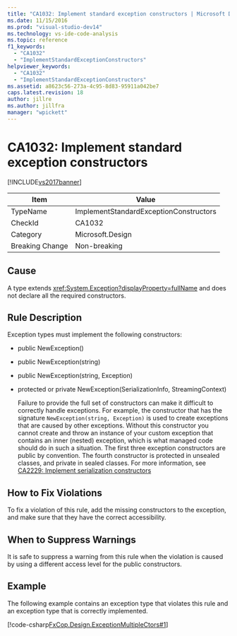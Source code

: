 ```yaml
---
title: "CA1032: Implement standard exception constructors | Microsoft Docs"
ms.date: 11/15/2016
ms.prod: "visual-studio-dev14"
ms.technology: vs-ide-code-analysis
ms.topic: reference
f1_keywords:
  - "CA1032"
  - "ImplementStandardExceptionConstructors"
helpviewer_keywords:
  - "CA1032"
  - "ImplementStandardExceptionConstructors"
ms.assetid: a8623c56-273a-4c95-8d83-95911a042be7
caps.latest.revision: 18
author: jillre
ms.author: jillfra
manager: "wpickett"
---
```

# CA1032: Implement standard exception constructors
[!INCLUDE[vs2017banner](../includes/vs2017banner.md)]

|Item|Value|
|-|-|
|TypeName|ImplementStandardExceptionConstructors|
|CheckId|CA1032|
|Category|Microsoft.Design|
|Breaking Change|Non-breaking|

## Cause
 A type extends <xref:System.Exception?displayProperty=fullName> and does not declare all the required constructors.

## Rule Description
 Exception types must implement the following constructors:

- public NewException()

- public NewException(string)

- public NewException(string, Exception)

- protected or private NewException(SerializationInfo, StreamingContext)

  Failure to provide the full set of constructors can make it difficult to correctly handle exceptions. For example, the constructor that has the signature `NewException(string, Exception)` is used to create exceptions that are caused by other exceptions. Without this constructor you cannot create and throw an instance of your custom exception that contains an inner (nested) exception, which is what managed code should do in such a situation. The first three exception constructors are public by convention. The fourth constructor is protected in unsealed classes, and private in sealed classes. For more information, see [CA2229: Implement serialization constructors](../code-quality/ca2229-implement-serialization-constructors.md)

## How to Fix Violations
 To fix a violation of this rule, add the missing constructors to the exception, and make sure that they have the correct accessibility.

## When to Suppress Warnings
 It is safe to suppress a warning from this rule when the violation is caused by using a different access level for the public constructors.

## Example
 The following example contains an exception type that violates this rule and an exception type that is correctly implemented.

 [!code-csharp[FxCop.Design.ExceptionMultipleCtors#1](../snippets/csharp/VS_Snippets_CodeAnalysis/FxCop.Design.ExceptionMultipleCtors/cs/FxCop.Design.ExceptionMultipleCtors.cs#1)]
